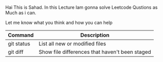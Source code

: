 

Hai This is Sahad. In this Lecture Iam gonna solve Leetcode Qustions as Much as i can.
 
Let me know what you think and how you can help


| Command | Description |
| --- | --- |
| git status | List all new or modified files |
| git diff | Show file differences that haven't been staged |